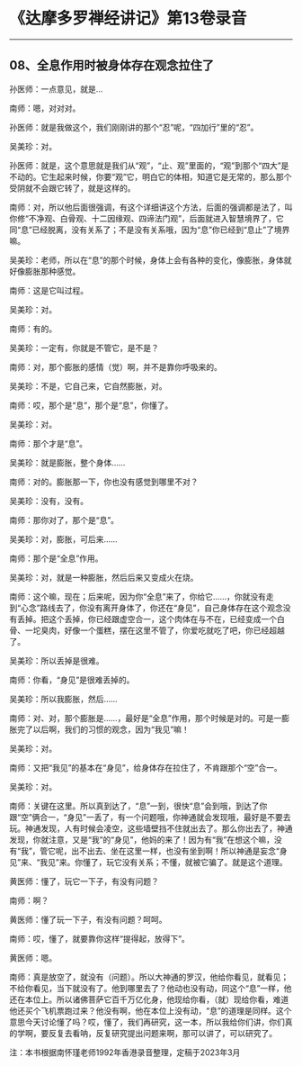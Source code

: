# 《达摩多罗禅经讲记》第13卷录音

------

## 08、全息作用时被身体存在观念拉住了

孙医师：一点意见，就是…

南师：嗯，对对对。

孙医师：就是我做这个，我们刚刚讲的那个“忍”呢，“四加行”里的“忍”。

吴美珍：对。

孙医师：就是，这个意思就是我们从“观”，“止、观”里面的，“观”到那个“四大”是不动的。它生起来时候，你要“观”它，明白它的体相，知道它是无常的，那么那个受阴就不会跟它转了，就是这样的。

南师：对，所以他后面很强调，有这个详细讲这个方法，后面的强调都是法了，叫你修“不净观、白骨观、十二因缘观、四谛法门观”，后面就进入智慧境界了，它同“息”已经脱离，没有关系了；不是没有关系哦，因为“息”你已经到“息止”了境界嘛。

吴美珍：老师，所以在“息”的那个时候，身体上会有各种的变化，像膨胀，身体就好像膨胀那种感觉。

南师：这是它叫过程。

吴美珍：对。

南师：有的。

吴美珍：一定有，你就是不管它，是不是？

南师：对，那个膨胀的感情（觉）啊，并不是靠你呼吸来的。

吴美珍：不是，它自己来，它自然膨胀，对。

南师：哎，那个是“息”，那个是“息”，你懂了。

吴美珍：对。

南师：那个才是“息”。

吴美珍：就是膨胀，整个身体……

南师：对的。膨胀那一下，你也没有感觉到哪里不对？

吴美珍：没有，没有。

南师：那你对了，那个是“息”。

吴美珍：对，膨胀，可后来……

南师：那个是“全息”作用。

吴美珍：对，就是一种膨胀，然后后来又变成火在烧。

南师：这个嘛，现在；后来呢，因为你“全息”来了，你给它……，你就没有走到“心念”路线去了，你没有离开身体了，你还在“身见”，自己身体存在这个观念没有丢掉。把这个丢掉，你已经跟虚空合一，这个肉体在与不在，已经变成一个白骨、一坨臭肉，好像一个蛋糕，摆在这里不管了，你爱吃就吃了吧，你已经超越了。

吴美珍：所以丢掉是很难。

南师：你看，“身见”是很难丢掉的。

吴美珍：所以我膨胀，然后……

南师：对、对，那个膨胀是……，最好是“全息”作用，那个时候是对的。可是一膨胀完了以后啊，我们的习惯的观念，因为“我见”嘛！

吴美珍：对。

南师：又把“我见”的基本在“身见”，给身体存在拉住了，不肯跟那个“空”合一。

吴美珍：对。

南师：关键在这里。所以真到达了，“息”一到，很快“息”会到哦，到达了你跟“空”俩合一，“身见”一丢了，有一个问题哦，你神通就会发现哦，最好是不要去玩。神通发现，人有时候会凌空，这些墙壁挡不住就出去了。那么你出去了，神通发现，你就注意，又是“我”的“身见”，他妈的来了！因为有“我”在想这个嘛，没有“我”，管它呢，出不出去、坐在这里一样，也没有坐到啊！所以神通是妄念“身见”来、“我见”来。你懂了，玩它没有关系；不懂，就被它骗了。就是这个道理。

黄医师：懂了，玩它一下子，有没有问题？

南师：啊？

黄医师：懂了玩一下子，有没有问题？呵呵。

南师：哎，懂了，就要靠你这样“提得起，放得下”。

黄医师：嗯。

南师：真是放空了，就没有（问题）。所以大神通的罗汉，他给你看见，就看见；不给你看见，当下就没有了。他到哪里去了？他动也没有动，同这个“息”一样，他还在本位上。所以诸佛菩萨它百千万亿化身，他现给你看，（就）现给你看，难道他还买个飞机票跑过来？他没有啊，他在本位上没有动，“息”的道理是同样。这个意思今天讨论懂了吗？哎，懂了，我们再研究，这一本，所以我给你们讲，你们真的学啊，要反复去看呐，反复研究提出问题来啊，那可以讲了，可以研究了。

注：本书根据南怀瑾老师1992年香港录音整理，定稿于2023年3月

